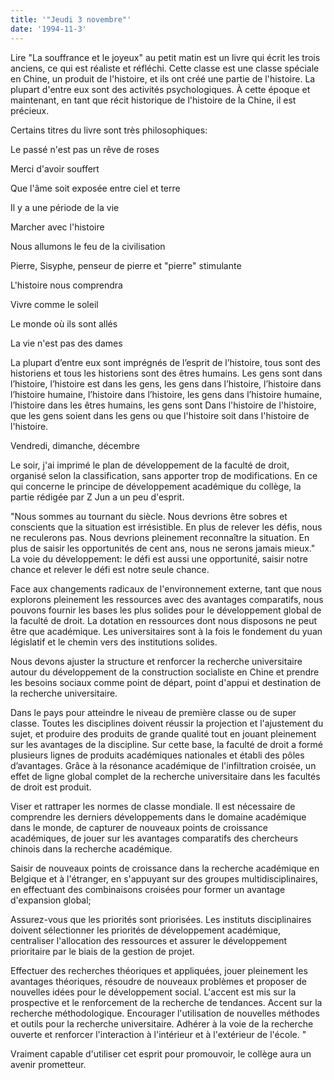 ```yaml
---
title: '"Jeudi 3 novembre"'
date: '1994-11-3'
---
```


Lire "La souffrance et le joyeux" au petit matin est un livre qui écrit les trois anciens, ce qui est réaliste et réfléchi. Cette classe est une classe spéciale en Chine, un produit de l'histoire, et ils ont créé une partie de l'histoire. La plupart d'entre eux sont des activités psychologiques. À cette époque et maintenant, en tant que récit historique de l'histoire de la Chine, il est précieux.

Certains titres du livre sont très philosophiques:

Le passé n'est pas un rêve de roses

Merci d'avoir souffert

Que l'âme soit exposée entre ciel et terre

Il y a une période de la vie

Marcher avec l'histoire

Nous allumons le feu de la civilisation

Pierre, Sisyphe, penseur de pierre et "pierre" stimulante

L'histoire nous comprendra

Vivre comme le soleil

Le monde où ils sont allés

La vie n'est pas des dames

La plupart d’entre eux sont imprégnés de l’esprit de l’histoire, tous sont des historiens et tous les historiens sont des êtres humains. Les gens sont dans l’histoire, l’histoire est dans les gens, les gens dans l’histoire, l’histoire dans l’histoire humaine, l’histoire dans l’histoire, les gens dans l’histoire humaine, l’histoire dans les êtres humains, les gens sont Dans l'histoire de l'histoire, que les gens soient dans les gens ou que l'histoire soit dans l'histoire de l'histoire.

Vendredi, dimanche, décembre

Le soir, j'ai imprimé le plan de développement de la faculté de droit, organisé selon la classification, sans apporter trop de modifications. En ce qui concerne le principe de développement académique du collège, la partie rédigée par Z Jun a un peu d'esprit.

"Nous sommes au tournant du siècle. Nous devrions être sobres et conscients que la situation est irrésistible. En plus de relever les défis, nous ne reculerons pas. Nous devrions pleinement reconnaître la situation. En plus de saisir les opportunités de cent ans, nous ne serons jamais mieux." La voie du développement: le défi est aussi une opportunité, saisir notre chance et relever le défi est notre seule chance.

Face aux changements radicaux de l'environnement externe, tant que nous explorons pleinement les ressources avec des avantages comparatifs, nous pouvons fournir les bases les plus solides pour le développement global de la faculté de droit. La dotation en ressources dont nous disposons ne peut être que académique. Les universitaires sont à la fois le fondement du yuan législatif et le chemin vers des institutions solides.

Nous devons ajuster la structure et renforcer la recherche universitaire autour du développement de la construction socialiste en Chine et prendre les besoins sociaux comme point de départ, point d'appui et destination de la recherche universitaire.

Dans le pays pour atteindre le niveau de première classe ou de super classe. Toutes les disciplines doivent réussir la projection et l'ajustement du sujet, et produire des produits de grande qualité tout en jouant pleinement sur les avantages de la discipline. Sur cette base, la faculté de droit a formé plusieurs lignes de produits académiques nationales et établi des pôles d’avantages. Grâce à la résonance académique de l'infiltration croisée, un effet de ligne global complet de la recherche universitaire dans les facultés de droit est produit.

Viser et rattraper les normes de classe mondiale. Il est nécessaire de comprendre les derniers développements dans le domaine académique dans le monde, de capturer de nouveaux points de croissance académiques, de jouer sur les avantages comparatifs des chercheurs chinois dans la recherche académique.

Saisir de nouveaux points de croissance dans la recherche académique en Belgique et à l'étranger, en s'appuyant sur des groupes multidisciplinaires, en effectuant des combinaisons croisées pour former un avantage d'expansion global;

Assurez-vous que les priorités sont priorisées. Les instituts disciplinaires doivent sélectionner les priorités de développement académique, centraliser l'allocation des ressources et assurer le développement prioritaire par le biais de la gestion de projet.

Effectuer des recherches théoriques et appliquées, jouer pleinement les avantages théoriques, résoudre de nouveaux problèmes et proposer de nouvelles idées pour le développement social. L'accent est mis sur la prospective et le renforcement de la recherche de tendances. Accent sur la recherche méthodologique. Encourager l'utilisation de nouvelles méthodes et outils pour la recherche universitaire. Adhérer à la voie de la recherche ouverte et renforcer l'interaction à l'intérieur et à l'extérieur de l'école. "

Vraiment capable d'utiliser cet esprit pour promouvoir, le collège aura un avenir prometteur.

